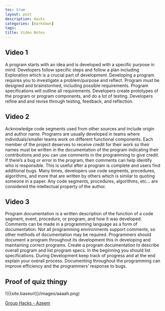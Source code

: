 ```yaml
---
toc: true
layout: post
description: Hacks
categories: [markdown]
tags:
title: Video Notes
---
```

## Video 1

A program starts with an idea and is developed with a specific purpose in mind. Developers follow specific steps and follow a plan including Exploration which is a crucial part of development. Developing a program requires you to investigate a problem/purpose and reflect. Program must be designed and brainstormed, including possible requirements. Program specifications will outline all requirements. Developers create prototypes of the program or program components, and do a lot of testing. Developers refine and and revise through testing, feedback, and reflection.

## Video 2

Acknowledge code segments used from other sources and include origin and author name. Programs are usually developed in teams where individuals/smaller teams work on different functional components. Each member of the project deserves to receive credit for their work so their names must be written in the documentation of the program indicating their contributions and you can use comments in the programming to give credit. If there’s a bug or error in the program, then comments can help identify who is responsible. This is useful after a program is complete and users find additional bugs. Many times, developers use code segments, procedures, algorithms, and more that are written by others which is similar to quoting someone in a paper. Any code segments, procedures, algorithms, etc… are considered the intellectual property of the author.

## Video 3

Program documentation is a written description of the function of a code segment, event, procedure, or program, and how it was developed. Comments can be made in a programming language as a form of documentation. Not all programming environments support comments, so other methods of documentation may be required. Programmers should document a program throughout its development this in developing and maintaining correct programs. Create a program documentation to describe overall program and list program specs. In the beginning you should list specifications. During Development keep track of progress and at the end explain your overall process. Documenting throughout the programming can improve efficiency and the programmers’ response to bugs.

## Proof of quiz thingy
!({{site.baseurl}}/images/aaaah.png)

[Group Hacks - Azeem](https://azeem-khan1.github.io/fastpages-project/hacks/programdesign_1-3)